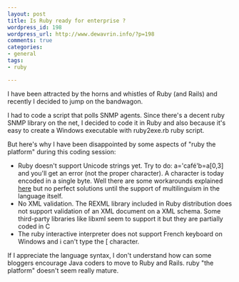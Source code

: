 ```yaml
--- 
layout: post
title: Is Ruby ready for enterprise ?
wordpress_id: 198
wordpress_url: http://www.dewavrin.info/?p=198
comments: true
categories: 
- general
tags:
- ruby

---
```


I have been attracted by the horns and whistles of Ruby (and Rails) and recently I decided to jump on the bandwagon.

I had to code a script that polls SNMP agents. Since there's a decent ruby SNMP library on the net, I decided to code it in Ruby and also because it's easy to create a Windows executable with ruby2exe.rb ruby script.

But here's why I have been disappointed by some aspects of "ruby the platform" during this coding session:
-  Ruby doesn't support Unicode strings yet. Try to do: a=\'café\'b=a\[0,3\] and you'll get an error (not the proper character).  A character is today encoded in a single byte. Well there are some workarounds explained [here](http://wiki.rubyonrails.org/rails/pages/HowToUseUnicodeStrings) but no perfect solutions until the support of multilinguism in the language itself.
-  No XML validation. The REXML library included in Ruby distribution does not support validation of an XML document on a XML schema. Some third-party libraries like libxml seem to support it but they are partially coded in C
-  The ruby interactive interpreter does not support French keyboard on Windows and i can't type the \[ character.

If I appreciate the language syntax, I don't understand how can some bloggers encourage Java coders to move to Ruby and Rails. ruby "the platform" doesn't seem really mature.
